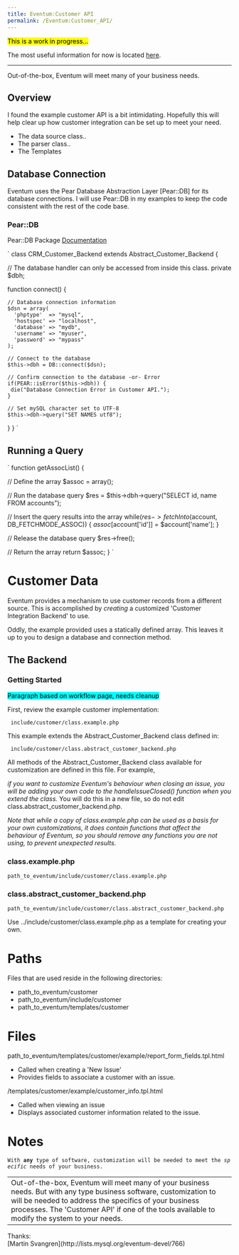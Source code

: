 ```yaml
---
title: Eventum:Customer API
permalink: /Eventum:Customer_API/
---
```


<span style="background:yellow; color:black"> This is a work in progress... </span>

The most useful information for now is located [here](/Eventum:Extending_and_Integrating_Eventum "wikilink").

<hr>
Out-of-the-box, Eventum will meet many of your business needs.

Overview
--------

I found the example customer API is a bit intimidating. Hopefully this will help clear up how customer integration can be set up to meet your need.

-   The data source class..
-   The parser class..
-   The Templates

Database Connection
-------------------

Eventum uses the Pear Database Abstraction Layer [Pear::DB] for its database connections. I will use Pear::DB in my examples to keep the code consistent with the rest of the code base.

### Pear::DB

Pear::DB Package [Documentation](http://pear.php.net/package/DB/docs)

`
 class CRM_Customer_Backend extends Abstract_Customer_Backend
 {

  // The database handler can only be accessed from inside this class.
  private $dbh;

  function connect()
  {

    // Database connection information
    $dsn = array(
      'phptype'  => "mysql",
      'hostspec' => "localhost",
      'database' => "mydb",
      'username' => "myuser",
      'password' => "mypass"
    );

    // Connect to the database
    $this->dbh = DB::connect($dsn);

    // Confirm connection to the database -or- Error
    if(PEAR::isError($this->dbh)) {
     die("Database Connection Error in Customer API.");
    }

    // Set mySQL character set to UTF-8
    $this->dbh->query("SET NAMES utf8");
  }
 }
`

Running a Query
---------------

`
 function getAssocList()
 {

  // Define the array
  $assoc = array();

  // Run the database query
  $res = $this->dbh->query("SELECT id, name FROM accounts");

  // Insert the query results into the array
  while($res->fetchInto($account, DB_FETCHMODE_ASSOC)) {
   $assoc[$account['id']] = $account['name'];
  }

  // Release the database query
  $res->free();

  // Return the array
  return $assoc;
 }
`

Customer Data
=============

Eventum provides a mechanism to use customer records from a different source. This is accomplished by *creating* a customized 'Customer Integration Backend' to use.

Oddly, the example provided uses a statically defined array. This leaves it up to you to design a database and connection method.

The Backend
-----------

### Getting Started

<span style="background:aqua; color:black"> Paragraph based on workflow page, needs cleanup </span>

First, review the example customer implementation:

` include/customer/class.example.php`

This example extends the Abstract_Customer_Backend class defined in:

` include/customer/class.abstract_customer_backend.php`

All methods of the Abstract_Customer_Backend class available for customization are defined in this file. For example,

*if you want to customize Eventum's behaviour when closing an issue, you will be adding your own code to the handleIssueClosed() function when you extend the class.* You will do this in a new file, so do not edit class.abstract_customer_backend.php.

*Note that while a copy of class.example.php can be used as a basis for your own customizations, it does contain functions that affect the behaviour of Eventum, so you should remove any functions you are not using, to prevent unexpected results.*

### class.example.php

    path_to_eventum/include/customer/class.example.php

### class.abstract_customer_backend.php

    path_to_eventum/include/customer/class.abstract_customer_backend.php

Use ../include/customer/class.example.php as a template for creating your own.

Paths
=====

Files that are used reside in the following directories:

-   path_to_eventum/customer
-   path_to_eventum/include/customer
-   path_to_eventum/templates/customer

Files
=====

path_to_eventum/templates/customer/example/report_form_fields.tpl.html

-   Called when creating a 'New Issue'
-   Provides fields to associate a customer with an issue.

/templates/customer/example/customer_info.tpl.html

-   Called when viewing an issue
-   Displays associated customer information related to the issue.

Notes
=====

`With `**`any`**` type of software, customization will be needed to meet the `*`specific`*` needs of your business.`

<table width=55%>
<tr>
<td>
Out-of-the-box, Eventum will meet many of your business needs. But with any type business software, customization to will be needed to address the specifics of your business processes. The 'Customer API' if one of the tools available to modify the system to your needs.

</td>
</tr>
</table>
Thanks:

<div class="references-small">
[Martin Svangren](http://lists.mysql.org/eventum-devel/766)

</div>
